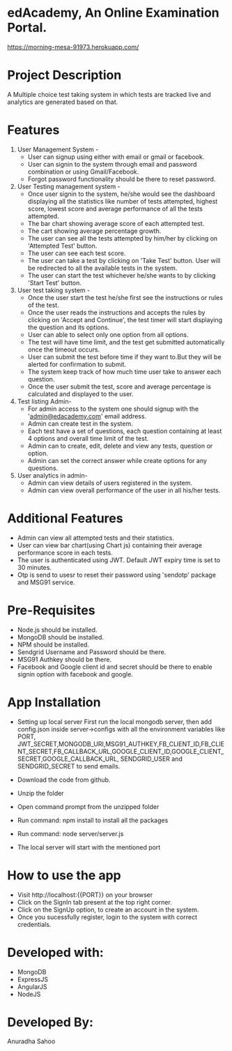 # edAcademy, An Online Examination Portal.
https://morning-mesa-91973.herokuapp.com/

# Project Description
A Multiple choice test taking system in which tests are tracked live and analytics are
generated based on that.


# Features
1) User Management System -
    - User can signup using either with email or gmail or facebook.
    - User can signin to the system through email and password combination or using Gmail/Facebook.
    - Forgot password functionality should be there to reset password.
2) User Testing management system -
    - Once user signin to the system, he/she would see the dashboard displaying all the statistics like number of tests attempted, highest score, lowest score and average performance of all the tests attempted.
    - The bar chart showing average score of each attempted test.
    - The cart showing average percentage growth.
    - The user can see all the tests attempted by him/her by clicking on 'Attempted Test' button.
    - The user can see each test score.
    - The user can take a test by clicking on 'Take Test' button. User will be redirected to all the available tests in the system.
    - The user can start the test whichever he/she wants to by clicking 'Start Test' button.
3) User test taking system -
    - Once the user start the test he/she first see the instructions or rules of the test.
    - Once the user reads the instructions and accepts the rules by clicking on 'Accept and Continue', the test timer will start displaying the question and its options.
    - User can able to select only one option from all options.
    - The test will have time limit, and the test get submitted automatically once the timeout occurs.
    - User can submit the test before time if they want to.But they will be alerted for confirmation to submit.
    - The system keep track of how much time user take to answer each question.
    - Once the user submit the test, score and average percentage is calculated and displayed to the user.
4) Test listing Admin-
    - For admin access to the system one should signup with the 'admin@edacademy.com' email address.
    - Admin can create test in the system.
    - Each test have a set of questions, each question containing at least 4 options and overall time limit of the test.
    - Admin can to create, edit, delete and view any tests, question or option.
    - Admin can set the correct answer while create options for any questions.
5) User analytics in admin-
    - Admin can view details of users registered in the system.
    - Admin can view overall performance of the user in all his/her tests.
    
# Additional Features
 - Admin can view all attempted tests and their statistics.
 - User can view bar chart(using Chart js) containing their average performance score in each tests.
 - The user is authenticated using JWT. Default JWT expiry time is set to 30 minutes.
 - Otp is send to usesr to reset their password using 'sendotp' package and MSG91 service.

# Pre-Requisites
  - Node.js should be installed.
  - MongoDB should be installed.
  - NPM should be installed.
  - Sendgrid Username and Password should be there.
  - MSG91 Authkey should be there.
  - Facebook and Google client id and secret should be there to enable signin option with facebook and google.
  
# App Installation
  - Setting up local server
      First run the local mongodb server, then add config.json inside server->configs with all the environment variables like 
      PORT, JWT_SECRET,MONGODB_URI,MSG91_AUTHKEY,FB_CLIENT_ID,FB_CLIENT_SECRET,FB_CALLBACK_URL,GOOGLE_CLIENT_ID,GOOGLE_CLIENT_SECRET,GOOGLE_CALLBACK_URL,
      SENDGRID_USER and SENDGRID_SECRET to send emails.

  - Download the code from github.
  - Unzip the folder
  - Open command prompt from the unzipped folder
  - Run command: npm install to install all the packages
  - Run command: node server/server.js
  - The local server will start with the mentioned port
  
# How to use the app
  - Visit http://localhost:{{PORT}} on your browser
  - Click on the SignIn tab present at the top right corner.
  - Click on the SignUp option, to create an account in the system.
  - Once you sucessfully register, login to the system with correct credentials.

# Developed with:
  - MongoDB
  - ExpressJS
  - AngularJS
  - NodeJS
  
# Developed By:
  Anuradha Sahoo
